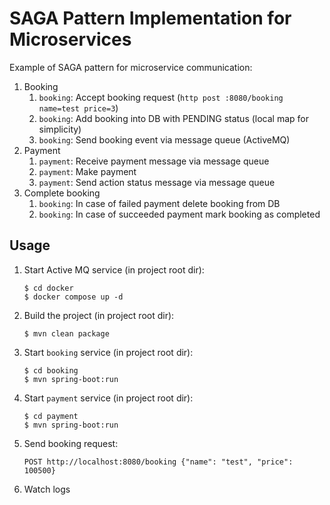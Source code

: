 # SAGA Pattern Implementation for Microservices

Example of SAGA pattern for microservice communication:
1. Booking
   1. `booking`: Accept booking request (`http post :8080/booking name=test price=3`)
   2. `booking`: Add booking into DB with PENDING status (local map for simplicity)
   3. `booking`: Send booking event via message queue (ActiveMQ)  
2. Payment
   1. `payment`: Receive payment message via message queue
   2. `payment`: Make payment
   3. `payment`: Send action status message via message queue
3. Complete booking
   1. `booking`: In case of failed payment delete booking from DB
   2. `booking`: In case of succeeded payment mark booking as completed

## Usage

1. Start Active MQ service (in project root dir):
    ```shell
    $ cd docker
    $ docker compose up -d
    ```
2. Build the project (in project root dir):
   ```shell
   $ mvn clean package
   ```
3. Start `booking` service (in project root dir):
   ```shell
   $ cd booking
   $ mvn spring-boot:run
   ```
4. Start `payment` service (in project root dir):
   ```shell
   $ cd payment
   $ mvn spring-boot:run
   ```
5. Send booking request:
   ```
   POST http://localhost:8080/booking {"name": "test", "price": 100500}
   ```
6. Watch logs
